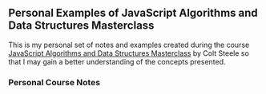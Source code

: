 ## Personal Examples of JavaScript Algorithms and Data Structures Masterclass

This is my personal set of notes and examples created during the course [JavaScript Algorithms and Data Structures Masterclass](https://www.udemy.com/course/js-algorithms-and-data-structures-masterclass/) by Colt Steele so that I may gain a better understanding of the concepts presented.

### Personal Course Notes